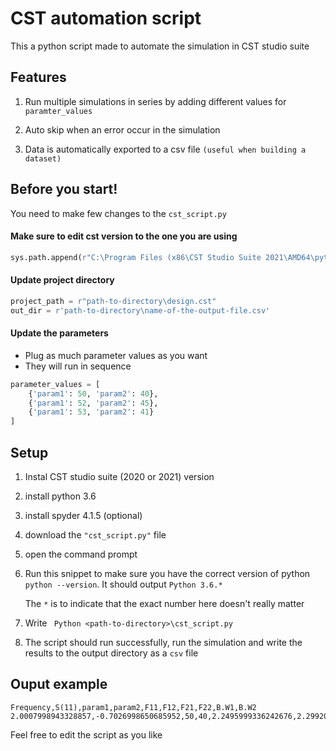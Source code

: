 # CST automation script

This a python script made to automate the simulation in CST studio suite

## Features

1. Run multiple simulations in series by adding different values for `paramter_values`

2. Auto skip when an error occur in the simulation

3. Data is automatically exported to a csv file `(useful when building a dataset)`

## Before you start!

You need to make few changes to the `cst_script.py`

#### Make sure to edit cst version to the one you are using

```python
sys.path.append(r"C:\Program Files (x86\CST Studio Suite 2021\AMD64\python_cst_libraries")
```

#### Update project directory

```python
project_path = r"path-to-directory\design.cst"
out_dir = r'path-to-directory\name-of-the-output-file.csv'
```

#### Update the parameters

- Plug as much parameter values as you want
- They will run in sequence

```python
parameter_values = [
    {'param1': 50, 'param2': 40},
    {'param1': 52, 'param2': 45},
    {'param1': 53, 'param2': 41}
]
```

## Setup

1. Instal CST studio suite (2020 or 2021) version

2. install python 3.6

3. install spyder 4.1.5 (optional)

4. download the `"cst_script.py"` file

5. open the command prompt

6. Run this snippet to make sure you have the correct version of python `python --version`. It should output `Python 3.6.*`

   The `*` is to indicate that the exact number here doesn't really matter

7. Write ` Python <path-to-directory>\cst_script.py`

8. The script should run successfully, run the simulation and write the results to the output directory as a `csv` file

## Ouput example

```csv
Frequency,S(11),param1,param2,F11,F12,F21,F22,B.W1,B.W2
2.0007998943328857,-0.7026998650685952,50,40,2.2495999336242676,2.2992000579833984,0,0,0.04960012435913086,0
```

Feel free to edit the script as you like
